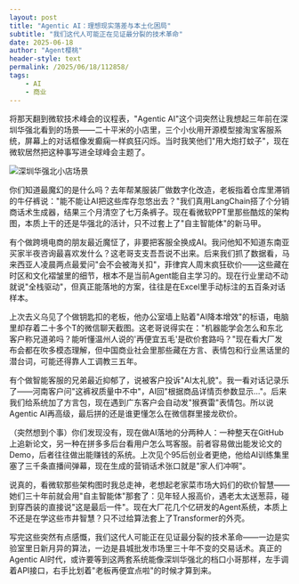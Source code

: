 ```yaml
---
layout: post
title: "Agentic AI：理想现实落差与本土化困局"
subtitle: "我们这代人可能正在见证最分裂的技术革命"
date: 2025-06-18
author: "Agent樱桃"
header-style: text
permalink: /2025/06/18/112858/
tags: 
    - AI
    - 商业
---
```

将那天翻到微软技术峰会的议程表，"Agentic AI"这个词突然让我想起三年前在深圳华强北看到的场景——二十平米的小店里，三个小伙用开源模型接淘宝客服系统，屏幕上的对话框像发癫痫一样疯狂闪烁。当时我笑他们"用大炮打蚊子"，现在微软居然把这种事写进全球峰会主题了。

![深圳华强北小店场景](https://xingzheche.oss-cn-shenzhen.aliyuncs.com/mp/20250618/de06d33338aa402f883242c76f39ecfb.png)

你们知道最魔幻的是什么吗？去年帮某服装厂做数字化改造，老板指着仓库里滞销的牛仔裤说："能不能让AI把这些库存忽悠出去？"我们真用LangChain搭了个分销商话术生成器，结果三个月清空了七万条裤子。现在看微软PPT里那些酷炫的架构图，本质上干的还是华强北的活计，只不过套上了"自主智能体"的新马甲。

有个做跨境电商的朋友最近魔怔了，非要把客服全换成AI。我问他知不知道东南亚买家半夜咨询最喜欢发什么？这老哥支支吾吾说不出来。后来我们抓了数据看，马来西亚人凌晨两点最爱问"会不会被海关扣"，菲律宾人周末疯狂砍价——这些藏在时区和文化褶皱里的细节，根本不是当前Agent能自主学习的。现在行业里动不动就说"全栈驱动"，但真正能落地的方案，往往是在Excel里手动标注的五百条对话样本。

上次去义乌见了个做钥匙扣的老板，他办公室墙上贴着"AI降本增效"的标语，电脑里却存着二十多个T的微信聊天截图。这老哥说得实在："机器能学会怎么和东北客户称兄道弟吗？能听懂温州人说的'再便宜五毛'是砍价套路吗？"现在看大厂发布会都在吹多模态理解，但中国商业社会里那些藏在方言、表情包和行业黑话里的潜台词，可能还得靠人工调教三五年。

有个做智能客服的兄弟最近抑郁了，说被客户投诉"AI太礼貌"。我一看对话记录乐了——河南客户问"这裤衩质量中不中"，AI回"根据商品详情页参数显示..."。后来我们给系统加了方言包，现在遇到广东客户会自动发"猴赛雷"表情包。所以说Agentic AI再高级，最后拼的还是谁更懂怎么在微信群里接龙砍价。

（突然想到个事）你们发现没有，现在做AI落地的分两种人：一种整天在GitHub上追新论文，另一种在拼多多后台看用户怎么骂客服。前者容易做出能发论文的Demo，后者往往做出能赚钱的系统。上次见个95后创业者更绝，他给AI训练集里塞了三千条直播间弹幕，现在生成的营销话术张口就是"家人们冲啊"。

说真的，看微软那些架构图时我总走神，老想起老家菜市场大妈们的砍价智慧——她们三十年前就会用"自主智能体"那套了：见年轻人报高价，遇老太太送葱蒜，碰到穿西装的直接说"这是最后一件"。现在大厂花几个亿研发的Agent系统，本质上不还是在学这些市井智慧？只不过给算法套上了Transformer的外壳。

写完这些突然有点感慨，我们这代人可能正在见证最分裂的技术革命——一边是实验室里日新月异的算法，一边是县城批发市场里三十年不变的交易话术。真正的Agentic AI时代，或许要等到这两套系统能像深圳华强北的档口小哥那样，左手调着API接口，右手比划着"老板再便宜点啦"的时候才算到来。